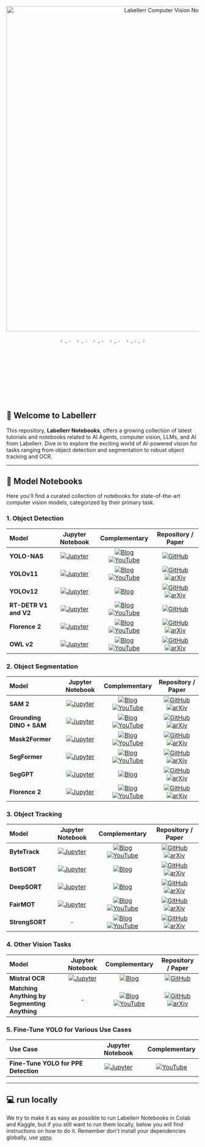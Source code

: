 <div align="center">
  <p>
    <a align="center" href="https://www.labellerr.com/" target="_blank">
      <img
        width="850"
        src="https://storage.googleapis.com/labellerr-cdn/%200%20Labellerr%20template/notebook.webp"
        alt="Labellerr Computer Vision Notebooks"
      >
    </a>
  </p>
  <!-- <br>

  [Website](https://www.labellerr.com/) | [SDK](https://docs.labellerr.com/labellerr/labellerr-sdk/overview-and-getting-started) | [Blog](https://www.labellerr.com/blog/) | [Contact Us](https://www.labellerr.com/book-a-demo)

  <!-- <br> -->

  <div align="center">
      <a href="https://www.youtube.com/@Labellerr">
          <img
            src="https://storage.googleapis.com/labellerr-cdn/%200%20Labellerr%20template/youtube.svg"
            width="4%"
            alt="YouTube"
          />
      </a>
      <img src="https://storage.googleapis.com/labellerr-cdn/%200%20Labellerr%20template/blank.png" width="3%"/>
      <a href="https://www.labellerr.com/">
          <img
            src="https://storage.googleapis.com/labellerr-cdn/%200%20Labellerr%20template/labellerr.svg"
            width="4%"
            alt="Labellerr App"
          />
      </a>
      <img src="https://storage.googleapis.com/labellerr-cdn/%200%20Labellerr%20template/blank.png" width="3%"/>
      <a href="https://in.linkedin.com/company/labellerr">
          <img
            src="https://storage.googleapis.com/labellerr-cdn/%200%20Labellerr%20template/linkedin.svg"
            width="4%"
            alt="LinkedIn"
          />
      </a>
      <img src="https://storage.googleapis.com/labellerr-cdn/%200%20Labellerr%20template/blank.png" width="3%"/>
      <a href="https://labellerrknowbase.notion.site/Help-Center-540ab5ca6c2e4d7cb476fe4651356bf1">
          <img
            src="https://storage.googleapis.com/labellerr-cdn/%200%20Labellerr%20template/readthedocs.svg"
            width="4%"
            alt="Documentation"
          />
      </a>
      <img src="https://storage.googleapis.com/labellerr-cdn/%200%20Labellerr%20template/blank.png" width="3%"/>
      <a href="https://twitter.com/Labellerr1/status/1917643866460561520">
          <img
            src="https://storage.googleapis.com/labellerr-cdn/%200%20Labellerr%20template/twutter.svg"
            width="4%"
            alt="Twitter"
          />
      <img src="https://storage.googleapis.com/labellerr-cdn/%200%20Labellerr%20template/blank.png" width="3%"/>
      <a href="https://www.labellerr.com/blog/">
          <img
            src="https://storage.googleapis.com/labellerr-cdn/%200%20Labellerr%20template/doc.svg"
            width="4%"
            alt="Blog"
          />
      </a>
      </a>
  </div>
</div>

## 👋 Welcome to Labellerr

This repository, **Labellerr Notebooks**, offers a growing collection of latest tutorials and notebooks related to AI Agents, computer vision, LLMs, and AI from Labellerr. Dive in to explore the exciting world of AI-powered vision for tasks ranging from object detection and segmentation to robust object tracking and OCR.

---

## 🚀 Model Notebooks

Here you'll find a curated collection of notebooks for state-of-the-art computer vision models, categorized by their primary task.

### 1. Object Detection

| **Model**            | **Jupyter Notebook** | **Complementary** | **Repository / Paper** |
|:---------------------|:--------------------:|:-----------------:|:----------------------:|
| **YOLO-NAS**         | [![Jupyter](https://storage.googleapis.com/labellerr-cdn/%200%20Labellerr%20template/jupyter-logo.svg)](https://github.com/Labellerr/Hands-On-Learning-in-Computer-Vision/blob/main/Model%20Notebooks/YOLO/YOLO-NAS/yolo-nas.ipynb) | [![Blog](https://storage.googleapis.com/labellerr-cdn/%200%20Labellerr%20template/LABELLERR-LOGO.svg)](https://www.labellerr.com/blog/the-ultimate-yolo-nas-guide-2025-what-it-is-how-to-use/) [![YouTube](https://badges.aleen42.com/src/youtube.svg)](https://www.youtube.com/watch?v=M0duRkr9GEg) | [![GitHub](https://badges.aleen42.com/src/github.svg)](https://github.com/Labellerr/Hands-On-Learning-in-Computer-Vision/tree/main/Model%20Notebooks/YOLO/YOLO-NAS) |
| **YOLOv11**          | [![Jupyter](https://storage.googleapis.com/labellerr-cdn/%200%20Labellerr%20template/jupyter-logo.svg)](https://github.com/Labellerr/Hands-On-Learning-in-Computer-Vision/blob/main/Model%20Notebooks/YOLO/YOLOv11/YOLO-EXP-all-vision-task.ipynb) | [![Blog](https://storage.googleapis.com/labellerr-cdn/%200%20Labellerr%20template/LABELLERR-LOGO.svg)](https://www.labellerr.com/blog/how-to-perform-yolos-various-task/) [![YouTube](https://badges.aleen42.com/src/youtube.svg)](https://www.youtube.com/watch?v=L0nhtdvu6z0) | [![GitHub](https://badges.aleen42.com/src/github.svg)](https://github.com/Labellerr/Hands-On-Learning-in-Computer-Vision/tree/main/Model%20Notebooks/YOLO/YOLOv11) [![arXiv](https://img.shields.io/badge/arXiv-2410.17725-b31b1b.svg)](https://www.arxiv.org/abs/2410.17725)|
| **YOLOv12**          | [![Jupyter](https://storage.googleapis.com/labellerr-cdn/%200%20Labellerr%20template/jupyter-logo.svg)](https://github.com/Labellerr/Hands-On-Learning-in-Computer-Vision/blob/main/Model%20Notebooks/YOLO/YOLOv12/yolov12_testing.ipynb) | [![Blog](https://storage.googleapis.com/labellerr-cdn/%200%20Labellerr%20template/LABELLERR-LOGO.svg)](https://www.labellerr.com/blog/evaluation-of-yolov12/) | [![GitHub](https://badges.aleen42.com/src/github.svg)](https://github.com/Labellerr/Hands-On-Learning-in-Computer-Vision/tree/main/Model%20Notebooks/YOLO/YOLOv12) [![arXiv](https://img.shields.io/badge/arXiv-2502.12524-b31b1b.svg)](https://arxiv.org/abs/2502.12524)|
| **RT-DETR V1 and V2**| [![Jupyter](https://storage.googleapis.com/labellerr-cdn/%200%20Labellerr%20template/jupyter-logo.svg)](https://github.com/Labellerr/Hands-On-Learning-in-Computer-Vision/blob/main/Model%20Notebooks/DETR/RT-DETR_V1_V2.ipynb) | [![Blog](https://storage.googleapis.com/labellerr-cdn/%200%20Labellerr%20template/LABELLERR-LOGO.svg)](https://www.labellerr.com/blog/rt-detrv2-beats-yolo-full-comparison-tutorial/) [![YouTube](https://badges.aleen42.com/src/youtube.svg)](https://www.youtube.com/watch?v=9855PcoFceQ) | [![GitHub](https://badges.aleen42.com/src/github.svg)](https://github.com/Labellerr/Hands-On-Learning-in-Computer-Vision/tree/main/Model%20Notebooks/DETR) |
| **Florence 2**       | [![Jupyter](https://storage.googleapis.com/labellerr-cdn/%200%20Labellerr%20template/jupyter-logo.svg)](https://github.com/Labellerr/Hands-On-Learning-in-Computer-Vision/blob/main/Model%20Notebooks/Florence2/florence2_inference_notebook.ipynb) | [![Blog](https://storage.googleapis.com/labellerr-cdn/%200%20Labellerr%20template/LABELLERR-LOGO.svg)](https://www.labellerr.com/blog/how-to-perform-various-tasks-using-florence-2/) [![YouTube](https://badges.aleen42.com/src/youtube.svg)](https://www.youtube.com/watch?v=L9ae7cvJ7Ow) | [![GitHub](https://badges.aleen42.com/src/github.svg)](https://github.com/Labellerr/Hands-On-Learning-in-Computer-Vision/tree/main/Model%20Notebooks/Florence2) [![arXiv](https://img.shields.io/badge/arXiv-2311.06242-b31b1b.svg)](https://arxiv.org/abs/2311.06242) |
| **OWL v2**           | [![Jupyter](https://storage.googleapis.com/labellerr-cdn/%200%20Labellerr%20template/jupyter-logo.svg)](https://github.com/Labellerr/Hands-On-Learning-in-Computer-Vision/blob/main/Model%20Notebooks/OWL/OWLv2/OWLv2.ipynb) | [![Blog](https://storage.googleapis.com/labellerr-cdn/%200%20Labellerr%20template/LABELLERR-LOGO.svg)](https://www.labellerr.com/blog/how-to-perform-various-task-using-owl-v2/) [![YouTube](https://badges.aleen42.com/src/youtube.svg)](https://www.youtube.com/watch?v=O9QX8W9xXJY) | [![GitHub](https://badges.aleen42.com/src/github.svg)](https://github.com/Labellerr/Hands-On-Learning-in-Computer-Vision/tree/main/Model%20Notebooks/OWL/OWLv2) [![arXiv](https://img.shields.io/badge/arXiv-2306.09683-b31b1b.svg)](https://arxiv.org/abs/2306.09683)|

### 2. Object Segmentation

| **Model**                | **Jupyter Notebook** | **Complementary** | **Repository / Paper** |
|:-------------------------|:--------------------:|:-----------------:|:----------------------:|
| **SAM 2**                | [![Jupyter](https://storage.googleapis.com/labellerr-cdn/%200%20Labellerr%20template/jupyter-logo.svg)](https://github.com/Labellerr/Hands-On-Learning-in-Computer-Vision/blob/main/Model%20Notebooks/SAM2/SAM2_inference_notebook.ipynb) | [![Blog](https://storage.googleapis.com/labellerr-cdn/%200%20Labellerr%20template/LABELLERR-LOGO.svg)](https://www.labellerr.com/blog/learn-sam-2-in-minutes/) [![YouTube](https://badges.aleen42.com/src/youtube.svg)](https://www.youtube.com/watch?v=4Emb4j1T6-8) | [![GitHub](https://badges.aleen42.com/src/github.svg)](https://github.com/Labellerr/Hands-On-Learning-in-Computer-Vision/tree/main/Model%20Notebooks/SAM2) [![arXiv](https://img.shields.io/badge/arXiv-2408.00714-b31b1b.svg)](https://arxiv.org/abs/2408.00714) |
| **Grounding DINO + SAM** | [![Jupyter](https://storage.googleapis.com/labellerr-cdn/%200%20Labellerr%20template/jupyter-logo.svg)](https://github.com/Labellerr/Hands-On-Learning-in-Computer-Vision/blob/main/Model%20Notebooks/Vision%20Agent/Vision_Agent_using_Segment_Anything.ipynb) | [![Blog](https://storage.googleapis.com/labellerr-cdn/%200%20Labellerr%20template/LABELLERR-LOGO.svg)](https://www.labellerr.com/blog/vision-agent-using-segment-anything/) [![YouTube](https://badges.aleen42.com/src/youtube.svg)](https://www.youtube.com/watch?v=mVkPXbWxnEg) | [![GitHub](https://badges.aleen42.com/src/github.svg)](https://github.com/Labellerr/Hands-On-Learning-in-Computer-Vision/tree/main/Model%20Notebooks/Vision%20Agent) [![arXiv](https://img.shields.io/badge/arXiv-2303.05499-b31b1b.svg)](https://arxiv.org/abs/2303.05499) |
| **Mask2Former**          | [![Jupyter](https://storage.googleapis.com/labellerr-cdn/%200%20Labellerr%20template/jupyter-logo.svg)](https://github.com/Labellerr/Hands-On-Learning-in-Computer-Vision/blob/main/Model%20Notebooks/Mask2Former/Mask2Former_experiment_notebook.ipynb) | [![Blog](https://storage.googleapis.com/labellerr-cdn/%200%20Labellerr%20template/LABELLERR-LOGO.svg)](https://www.labellerr.com/blog/mask2former-hands-on-tutorial-guide/) [![YouTube](https://badges.aleen42.com/src/youtube.svg)](https://www.youtube.com/watch?v=9rnRmx5WQzc) | [![GitHub](https://badges.aleen42.com/src/github.svg)](https://github.com/Labellerr/Hands-On-Learning-in-Computer-Vision/tree/main/Model%20Notebooks/Mask2Former) [![arXiv](https://img.shields.io/badge/arXiv-2112.01527-b31b1b.svg)](https://arxiv.org/abs/2112.01527)  |
| **SegFormer**            | [![Jupyter](https://storage.googleapis.com/labellerr-cdn/%200%20Labellerr%20template/jupyter-logo.svg)](https://github.com/Labellerr/Hands-On-Learning-in-Computer-Vision/blob/main/Model%20Notebooks/SegFormer/Segformer_inference_notebook.ipynb) | [![Blog](https://storage.googleapis.com/labellerr-cdn/%200%20Labellerr%20template/LABELLERR-LOGO.svg)](https://www.labellerr.com/blog/segformer/) [![YouTube](https://badges.aleen42.com/src/youtube.svg)](https://www.youtube.com/watch?v=N-1_rt5kKN0) | [![GitHub](https://badges.aleen42.com/src/github.svg)](https://github.com/Labellerr/Hands-On-Learning-in-Computer-Vision/tree/main/Model%20Notebooks/SegFormer) [![arXiv](https://img.shields.io/badge/arXiv-2105.15203v3-b31b1b.svg)](https://arxiv.org/abs/2105.15203v3) |
| **SegGPT**               | [![Jupyter](https://storage.googleapis.com/labellerr-cdn/%200%20Labellerr%20template/jupyter-logo.svg)](https://github.com/Labellerr/Hands-On-Learning-in-Computer-Vision/blob/main/Model%20Notebooks/SegGPT/segGPT_notebook.ipynb) | [![Blog](https://storage.googleapis.com/labellerr-cdn/%200%20Labellerr%20template/LABELLERR-LOGO.svg)](https://www.labellerr.com/blog/seggpt-demo-code-next-gen-segmentation-is-here/) | [![GitHub](https://badges.aleen42.com/src/github.svg)](https://github.com/Labellerr/Hands-On-Learning-in-Computer-Vision/tree/main/Model%20Notebooks/SegGPT) [![arXiv](https://img.shields.io/badge/arXiv-2304.03284-b31b1b.svg)](https://arxiv.org/abs/2304.03284) |
| **Florence 2**           | [![Jupyter](https://storage.googleapis.com/labellerr-cdn/%200%20Labellerr%20template/jupyter-logo.svg)](https://github.com/Labellerr/Hands-On-Learning-in-Computer-Vision/blob/main/Model%20Notebooks/Florence2/florence2_inference_notebook.ipynb) | [![Blog](https://storage.googleapis.com/labellerr-cdn/%200%20Labellerr%20template/LABELLERR-LOGO.svg)](https://www.labellerr.com/blog/how-to-perform-various-tasks-using-florence-2/) [![YouTube](https://badges.aleen42.com/src/youtube.svg)](https://www.youtube.com/watch?v=L9ae7cvJ7Ow) | [![GitHub](https://badges.aleen42.com/src/github.svg)](https://github.com/Labellerr/Hands-On-Learning-in-Computer-Vision/tree/main/Model%20Notebooks/Florence2) [![arXiv](https://img.shields.io/badge/arXiv-2311.06242-b31b1b.svg)](https://arxiv.org/abs/2311.06242) |

### 3. Object Tracking

| **Model**      | **Jupyter Notebook** | **Complementary** | **Repository / Paper** |
|:---------------|:--------------------:|:-----------------:|:----------------------:|
| **ByteTrack**  | [![Jupyter](https://storage.googleapis.com/labellerr-cdn/%200%20Labellerr%20template/jupyter-logo.svg)](https://github.com/Labellerr/Hands-On-Learning-in-Computer-Vision/blob/main/Model%20Notebooks/ByteTrack/bytetrack.ipynb) | [![Blog](https://storage.googleapis.com/labellerr-cdn/%200%20Labellerr%20template/LABELLERR-LOGO.svg)](https://www.labellerr.com/blog/how-to-implement-bytetrack/) [![YouTube](https://badges.aleen42.com/src/youtube.svg)](https://www.youtube.com/watch?v=0gJjJ2P08GE) | [![GitHub](https://badges.aleen42.com/src/github.svg)](https://github.com/Labellerr/Hands-On-Learning-in-Computer-Vision/tree/main/Model%20Notebooks/ByteTrack) [![arXiv](https://img.shields.io/badge/arXiv-2110.06864-b31b1b.svg)](https://arxiv.org/abs/2110.06864) |
| **BotSORT**   | [![Jupyter](https://storage.googleapis.com/labellerr-cdn/%200%20Labellerr%20template/jupyter-logo.svg)](https://github.com/Labellerr/Hands-On-Learning-in-Computer-Vision/tree/main/Model%20Notebooks/BotSORT) | [![Blog](https://storage.googleapis.com/labellerr-cdn/%200%20Labellerr%20template/LABELLERR-LOGO.svg)](https://www.labellerr.com/blog/bot-sort-tracking/) | [![GitHub](https://badges.aleen42.com/src/github.svg)](https://github.com/NirAharon/BoT-SORT) [![arXiv](https://img.shields.io/badge/arXiv-2206.14651-b31b1b.svg)](https://arxiv.org/abs/2206.14651) |
| **DeepSORT**   | [![Jupyter](https://storage.googleapis.com/labellerr-cdn/%200%20Labellerr%20template/jupyter-logo.svg)](https://github.com/Labellerr/Hands-On-Learning-in-Computer-Vision/blob/main/Model%20Notebooks/DeepSORT/deepsort.ipynb) | [![Blog](https://storage.googleapis.com/labellerr-cdn/%200%20Labellerr%20template/LABELLERR-LOGO.svg)](https://www.labellerr.com/blog/deepsort-real-time-object-tracking-guide/) | [![GitHub](https://badges.aleen42.com/src/github.svg)](https://github.com/nwojke/deep_sort) [![arXiv](https://img.shields.io/badge/arXiv-1703.07402-b31b1b.svg)](https://arxiv.org/abs/1703.07402) |
| **FairMOT**    | [![Jupyter](https://storage.googleapis.com/labellerr-cdn/%200%20Labellerr%20template/jupyter-logo.svg)](https://github.com/Labellerr/Hands-On-Learning-in-Computer-Vision/blob/main/Model%20Notebooks/FairMOT/README.md) | [![Blog](https://storage.googleapis.com/labellerr-cdn/%200%20Labellerr%20template/LABELLERR-LOGO.svg)](https://www.labellerr.com/blog/implementing-fairmot-tutorial/) [![YouTube](https://badges.aleen42.com/src/youtube.svg)](https://www.youtube.com/watch?v=64Ncymcfpsk) | [![GitHub](https://badges.aleen42.com/src/github.svg)](https://github.com/Labellerr/Hands-On-Learning-in-Computer-Vision/tree/main/Model%20Notebooks/FairMOT) [![arXiv](https://img.shields.io/badge/arXiv-2004.01888-b31b1b.svg)](https://arxiv.org/abs/2004.01888)|
| **StrongSORT** | - | [![Blog](https://storage.googleapis.com/labellerr-cdn/%200%20Labellerr%20template/LABELLERR-LOGO.svg)](https://www.labellerr.com/blog/objects-tracking-using-strongsort/) [![YouTube](https://badges.aleen42.com/src/youtube.svg)](https://www.youtube.com/watch?v=hviocgahbpc) | [![GitHub](https://badges.aleen42.com/src/github.svg)](https://github.com/dyhBUPT/StrongSORT) [![arXiv](https://img.shields.io/badge/arXiv-2202.13514-b31b1b.svg)](https://arxiv.org/abs/2202.13514) |



### 4. Other Vision Tasks

| **Model**       | **Jupyter Notebook** | **Complementary** | **Repository / Paper** |
|:----------------|:--------------------:|:-----------------:|:----------------------:|
| **Mistral OCR** | [![Jupyter](https://storage.googleapis.com/labellerr-cdn/%200%20Labellerr%20template/jupyter-logo.svg)](https://github.com/Labellerr/Hands-On-Learning-in-Computer-Vision/blob/main/Model%20Notebooks/Mistral/mistralOCR/mistralOCR.ipynb) | [![Blog](https://storage.googleapis.com/labellerr-cdn/%200%20Labellerr%20template/LABELLERR-LOGO.svg)](https://www.labellerr.com/blog/mistralocr-did-it-do-what-it-claim/) | [![GitHub](https://badges.aleen42.com/src/github.svg)](https://github.com/Labellerr/Hands-On-Learning-in-Computer-Vision/tree/main/Model%20Notebooks/Mistral/mistralOCR) |
| **Matching Anything by Segmenting Anything** | - | [![Blog](https://storage.googleapis.com/labellerr-cdn/%200%20Labellerr%20template/LABELLERR-LOGO.svg)](https://www.labellerr.com/blog/matching-anything-by-segment-anything/) [![YouTube](https://badges.aleen42.com/src/youtube.svg)](https://www.youtube.com/watch?v=HBk_hkP6k-I) | [![GitHub](https://badges.aleen42.com/src/github.svg)](https://github.com/siyuanliii/masa) [![arXiv](https://img.shields.io/badge/arXiv-2406.04221-b31b1b.svg)](https://arxiv.org/abs/2406.04221) |


### 5. Fine-Tune YOLO for Various Use Cases

| **Use Case**       | **Jupyter Notebook** | **Complementary** |
|:----------------|:--------------------:|:-----------------:|
| **Fine-Tune YOLO for PPE Detection** | [![Jupyter](https://storage.googleapis.com/labellerr-cdn/%200%20Labellerr%20template/jupyter-logo.svg)](https://github.com/Labellerr/Hands-On-Learning-in-Computer-Vision/blob/main/fine-tune%20YOLO%20for%20various%20use%20cases/fine-tune-yolo-PPE-detection.ipynb) |  [![YouTube](https://badges.aleen42.com/src/youtube.svg)](<LINK>)

---

## 💻 run locally

We try to make it as easy as possible to run Labellerr Notebooks in Colab and Kaggle, but if you still want to run them locally, below you will find instructions on how to do it. Remember don't install your dependencies globally, use [venv](https://packaging.python.org/en/latest/guides/installing-using-pip-and-virtual-environments/).
